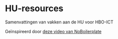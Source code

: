 # HU-resources
Samenvattingen van vakken aan de HU voor HBO-ICT

Geïnspireerd door [deze video van NoBoilerplate](https://youtu.be/WgV6M1LyfNY)

